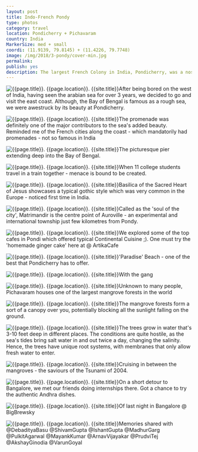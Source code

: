 ```yaml
---
layout: post
title: Indo-French Pondy
type: photos
category: travel
location: Pondicherry + Pichavaram
country: India
MarkerSize: med + small
coordi: (11.9139, 79.8145) + (11.4226, 79.7748)
image: /img/2018/3-pondy/cover-min.jpg
permalink:
publish: yes
description: The largest French Colony in India, Pondicherry, was a nostalgic trip for me - after staying in France for about 4 months. I did try some of the French that I learned - but only to fail :(
---
```

<!-- http://compressjpeg.com -->
<!-- http://compressimage.toolur.com/ 1024, 400-->
<p class="center"><img src="{{site.baseurl}}/img/2018/3-pondy/1.jpg" alt="{{page.title}}. {{page.location}}. {{site.title}}" title="{{page.title}}">After being bored on the west of India, having seen the arabian sea for over 3 years, we decided to go and visit the east coast. Although, the Bay of Bengal is famous as a rough sea, we were awestruck by its beauty at Pondicherry.</p>

<p class="center"><img src="{{site.baseurl}}/img/2018/3-pondy/2.jpg" alt="{{page.title}}. {{page.location}}. {{site.title}}" title="{{page.title}}">The promenade was definitely one of the major contributors to the sea's added beauty. Reminded me of the French cities along the coast - which mandatorily had promenades - not so famous in India</p>

<p class="center"><img src="{{site.baseurl}}/img/2018/3-pondy/3.jpg" alt="{{page.title}}. {{page.location}}. {{site.title}}" title="{{page.title}}">The picturesque pier extending deep into the Bay of Bengal.</p>

<p class="center"><img src="{{site.baseurl}}/img/2018/3-pondy/4.jpg" alt="{{page.title}}. {{page.location}}. {{site.title}}" title="{{page.title}}">When 11 college students travel in a train together - menace is bound to be created.</p>

<p class="center"><img src="{{site.baseurl}}/img/2018/3-pondy/5.jpg" alt="{{page.title}}. {{page.location}}. {{site.title}}" title="{{page.title}}">Basilica of the Sacred Heart of Jesus showcases a typical gothic style which was very common in the Europe - noticed first time in India.</p>

<p class="center"><img src="{{site.baseurl}}/img/2018/3-pondy/6.jpg" alt="{{page.title}}. {{page.location}}. {{site.title}}" title="{{page.title}}">Called as the 'soul of the city', Matrimandir is the centre point of Auroville - an experimental and international township just few kilometres from Pondy.</p>

<p class="center"><img src="{{site.baseurl}}/img/2018/3-pondy/7.jpg" alt="{{page.title}}. {{page.location}}. {{site.title}}" title="{{page.title}}">We explored some of the top cafes in Pondi which offered typical Continental Cuisine ;). One must try the 'homemade ginger cake' here at @ ArtikaCafe</p>

<p class="center"><img src="{{site.baseurl}}/img/2018/3-pondy/8.jpg" alt="{{page.title}}. {{page.location}}. {{site.title}}" title="{{page.title}}">'Paradise' Beach - one of the best that Pondicherry has to offer.</p>

<p class="center"><img src="{{site.baseurl}}/img/2018/3-pondy/9.jpg" alt="{{page.title}}. {{page.location}}. {{site.title}}" title="{{page.title}}">With the gang</p>

<p class="center"><img src="{{site.baseurl}}/img/2018/3-pondy/10.jpg" alt="{{page.title}}. {{page.location}}. {{site.title}}" title="{{page.title}}">Unknown to many people, Pichavaram houses one of the largest mangrove forests in the world</p>

<p class="center"><img src="{{site.baseurl}}/img/2018/3-pondy/11.jpg" alt="{{page.title}}. {{page.location}}. {{site.title}}" title="{{page.title}}">The mangrove forests form a sort of a canopy over you, potentially blocking all the sunlight falling on the ground.</p>

<p class="center"><img src="{{site.baseurl}}/img/2018/3-pondy/12.jpg" alt="{{page.title}}. {{page.location}}. {{site.title}}" title="{{page.title}}">The trees grow in water that's 3-10 feet deep in different places. The conditions are quite hostile, as the sea's tides bring salt water in and out twice a day, changing the salinity. Hence, the trees have unique root systems, with membranes that only allow fresh water to enter.</p>

<p class="center"><img src="{{site.baseurl}}/img/2018/3-pondy/13.jpg" alt="{{page.title}}. {{page.location}}. {{site.title}}" title="{{page.title}}">Cruising in between the mangroves - the saviours of the Tsunami of 2004.</p>

<p class="center"><img src="{{site.baseurl}}/img/2018/3-pondy/14.jpg" alt="{{page.title}}. {{page.location}}. {{site.title}}" title="{{page.title}}">On a short detour to Bangalore, we met our friends doing internships there. Got a chance to try the authentic Andhra dishes.</p>

<p class="center"><img src="{{site.baseurl}}/img/2018/3-pondy/15.jpg" alt="{{page.title}}. {{page.location}}. {{site.title}}" title="{{page.title}}">Of last night in Bangalore @ BigBrewsky</p>

<p class="center"><img src="{{site.baseurl}}/img/2018/3-pondy/16.jpg" alt="{{page.title}}. {{page.location}}. {{site.title}}" title="{{page.title}}">Memories shared with @DebadityaBasu @ShivamGupta @IshantGupta @MadhurGarg @PulkitAgarwal @MayankKumar @ArnavVijayakar @PrudviTej @AkshayGinodia @VarunGoyal</p>


